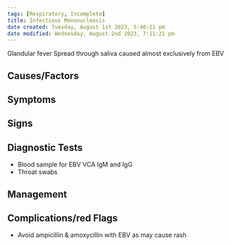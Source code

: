```yaml
---
tags: [Respiratory, Incomplete]
title: Infectious Mononucleosis
date created: Tuesday, August 1st 2023, 5:40:21 pm
date modified: Wednesday, August 2nd 2023, 7:11:21 pm
---
```


Glandular fever
Spread through saliva caused almost exclusively from EBV

## Causes/Factors

## Symptoms

## Signs

## Diagnostic Tests

- Blood sample for EBV VCA IgM and IgG
- Throat swabs

## Management

## Complications/red Flags

- Avoid ampicillin & amoxycillin with EBV as may cause rash
